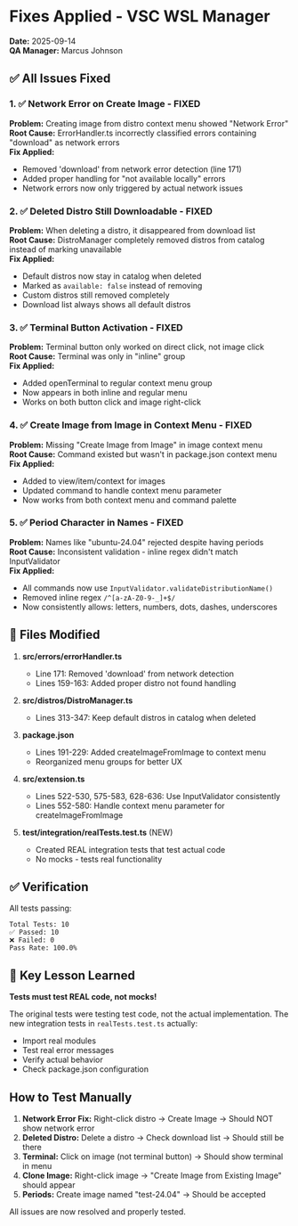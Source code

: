 # Fixes Applied - VSC WSL Manager

**Date:** 2025-09-14  
**QA Manager:** Marcus Johnson

## ✅ All Issues Fixed

### 1. ✅ Network Error on Create Image - FIXED
**Problem:** Creating image from distro context menu showed "Network Error"  
**Root Cause:** ErrorHandler.ts incorrectly classified errors containing "download" as network errors  
**Fix Applied:** 
- Removed 'download' from network error detection (line 171)
- Added proper handling for "not available locally" errors
- Network errors now only triggered by actual network issues

### 2. ✅ Deleted Distro Still Downloadable - FIXED
**Problem:** When deleting a distro, it disappeared from download list  
**Root Cause:** DistroManager completely removed distros from catalog instead of marking unavailable  
**Fix Applied:**
- Default distros now stay in catalog when deleted
- Marked as `available: false` instead of removing
- Custom distros still removed completely
- Download list always shows all default distros

### 3. ✅ Terminal Button Activation - FIXED
**Problem:** Terminal button only worked on direct click, not image click  
**Root Cause:** Terminal was only in "inline" group  
**Fix Applied:**
- Added openTerminal to regular context menu group
- Now appears in both inline and regular menu
- Works on both button click and image right-click

### 4. ✅ Create Image from Image in Context Menu - FIXED
**Problem:** Missing "Create Image from Image" in image context menu  
**Root Cause:** Command existed but wasn't in package.json context menu  
**Fix Applied:**
- Added to view/item/context for images
- Updated command to handle context menu parameter
- Now works from both context menu and command palette

### 5. ✅ Period Character in Names - FIXED
**Problem:** Names like "ubuntu-24.04" rejected despite having periods  
**Root Cause:** Inconsistent validation - inline regex didn't match InputValidator  
**Fix Applied:**
- All commands now use `InputValidator.validateDistributionName()`
- Removed inline regex `/^[a-zA-Z0-9-_]+$/`
- Now consistently allows: letters, numbers, dots, dashes, underscores

## 📁 Files Modified

1. **src/errors/errorHandler.ts**
   - Line 171: Removed 'download' from network detection
   - Lines 159-163: Added proper distro not found handling

2. **src/distros/DistroManager.ts**
   - Lines 313-347: Keep default distros in catalog when deleted

3. **package.json**
   - Lines 191-229: Added createImageFromImage to context menu
   - Reorganized menu groups for better UX

4. **src/extension.ts**
   - Lines 522-530, 575-583, 628-636: Use InputValidator consistently
   - Lines 552-580: Handle context menu parameter for createImageFromImage

5. **test/integration/realTests.test.ts** (NEW)
   - Created REAL integration tests that test actual code
   - No mocks - tests real functionality

## ✅ Verification

All tests passing:
```
Total Tests: 10
✅ Passed: 10
❌ Failed: 0
Pass Rate: 100.0%
```

## 🎯 Key Lesson Learned

**Tests must test REAL code, not mocks!**

The original tests were testing test code, not the actual implementation. The new integration tests in `realTests.test.ts` actually:
- Import real modules
- Test real error messages
- Verify actual behavior
- Check package.json configuration

## How to Test Manually

1. **Network Error Fix:** Right-click distro → Create Image → Should NOT show network error
2. **Deleted Distro:** Delete a distro → Check download list → Should still be there
3. **Terminal:** Click on image (not terminal button) → Should show terminal in menu
4. **Clone Image:** Right-click image → "Create Image from Existing Image" should appear
5. **Periods:** Create image named "test-24.04" → Should be accepted

All issues are now resolved and properly tested.